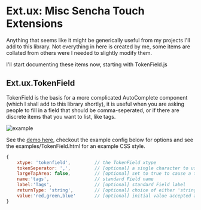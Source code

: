
Ext.ux: Misc Sencha Touch Extensions
====================================

Anything that seems like it might be generically useful from my projects I'll add to this library. Not everything in here is created by me, some items are collated from others were I needed to slightly modify them.

I'll start documenting these items now, starting with TokenField.js

Ext.ux.TokenField
-----------------

TokenField is the basis for a more complicated AutoComplete component (which I shall add to this library shortly), it is useful when you are asking people to fill in a field that should be comma-seperated, or if there are discrete items that you want to list, like tags.

![example](http://dl.dropbox.com/u/22519236/Screenshots/0v.png)

See the [demo here](http://chrisfarms.github.com/Ext.ux/examples/TokenField.html), checkout the example config below for options and see the examples/TokenField.html for an example CSS style.

```javascript
{
    xtype: 'tokenfield',         // the TokenField xtype
    tokenSeperator: ',',         // [optional] a single character to use as the delimiter 
    largeTapArea: false,         // [optional] set to true to cause a tap anywhere on token to remove it
    name:'tags',                 // standard Field name
    label:'Tags',                // [optional] standard Field label
    returnType: 'string',        // [optional] choice of either 'string' or 'array' return-type default is 'array'
    value:'red,green,blue'       // [optional] initial value accepted as csv-string or Array
}
````


